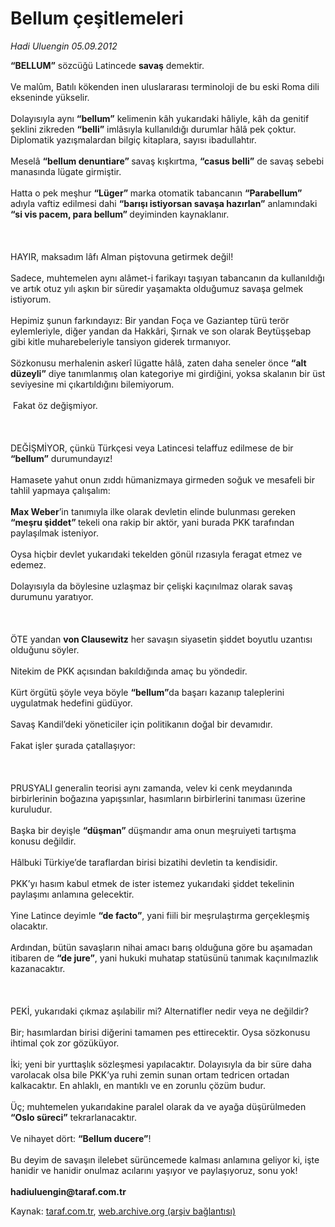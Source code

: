 # Bellum çeşitlemeleri

*Hadi Uluengin 05.09.2012*

<div class="yazi"><p><b>“BELLUM”</b> sözcüğü Latincede <b>savaş</b> demektir.<br/><br/>Ve malûm, Batılı kökenden inen uluslararası terminoloji de bu eski Roma dili ekseninde yükselir.<br/><br/>Dolayısıyla aynı <b>“bellum”</b> kelimenin kâh yukarıdaki hâliyle, kâh da genitif şeklini zikreden <b>“belli”</b> imlâsıyla kullanıldığı durumlar hâlâ pek çoktur. Diplomatik yazışmalardan bilgiç kitaplara, sayısı ibadullahtır.<br/><br/>Meselâ <b>“bellum denuntiare”<i> </i></b>savaş kışkırtma, <b>“casus belli”</b> de savaş sebebi manasında lügate girmiştir.<br/><br/>Hatta o pek meşhur <b>“Lüger” </b>marka otomatik tabancanın <b>“Parabellum” </b>adıyla vaftiz edilmesi dahi <b>“barışı istiyorsan savaşa hazırlan”</b> anlamındaki <b>“si vis pacem, para bellum” </b>deyiminden kaynaklanır.<br/><br/><br/><br/>HAYIR, maksadım lâfı Alman piştovuna getirmek değil!<br/><br/>Sadece, muhtemelen aynı alâmet-i farikayı taşıyan tabancanın da kullanıldığı ve artık otuz yılı aşkın bir süredir yaşamakta olduğumuz savaşa gelmek istiyorum.<br/><br/>Hepimiz şunun farkındayız: Bir yandan Foça ve Gaziantep türü terör eylemleriyle, diğer yandan da Hakkâri, Şırnak ve son olarak Beytüşşebap gibi kitle muharebeleriyle tansiyon giderek tırmanıyor.<br/><br/>Sözkonusu merhalenin askerî lügatte hâlâ, zaten daha seneler önce <b>“alt düzeyli”</b> diye tanımlanmış olan kategoriye mi girdiğini, yoksa skalanın bir üst seviyesine mi çıkartıldığını bilemiyorum.<br/><br/> Fakat öz değişmiyor.<br/><br/><br/><br/>DEĞİŞMİYOR, çünkü Türkçesi veya Latincesi telaffuz edilmese de bir <b>“bellum”</b> durumundayız!<br/><br/>Hamasete<i> </i>yahut onun zıddı hümanizmaya girmeden soğuk ve mesafeli bir tahlil yapmaya çalışalım:<br/><br/><b>Max Weber</b>’in tanımıyla ilke olarak devletin elinde bulunması gereken<b><i> </i>“meşru şiddet” </b>tekeli ona rakip bir aktör, yani burada PKK tarafından paylaşılmak isteniyor.<br/><br/>Oysa hiçbir devlet yukarıdaki tekelden gönül rızasıyla feragat etmez ve edemez.<br/><br/>Dolayısıyla da böylesine uzlaşmaz bir çelişki kaçınılmaz olarak savaş durumunu yaratıyor.<br/><br/><br/><br/>ÖTE yandan <b>von Clausewitz</b> her savaşın siyasetin şiddet boyutlu uzantısı olduğunu söyler.<br/><br/>Nitekim de PKK açısından bakıldığında amaç bu yöndedir.<br/><br/>Kürt örgütü şöyle veya böyle <b>“bellum”</b>da başarı kazanıp taleplerini uygulatmak hedefini güdüyor.<br/><br/>Savaş Kandil’deki yöneticiler için politikanın doğal bir devamıdır.<br/><br/>Fakat işler şurada çatallaşıyor:<br/><br/><br/><br/>PRUSYALI generalin teorisi aynı zamanda, velev ki cenk meydanında birbirlerinin boğazına yapışsınlar, hasımların birbirlerini tanıması üzerine kuruludur.<br/><br/>Başka bir deyişle <b>“düşman”<i> </i></b>düşmandır ama onun meşruiyeti tartışma konusu değildir.<br/><br/>Hâlbuki Türkiye’de taraflardan birisi bizatihi devletin ta kendisidir.<br/><br/>PKK’yı hasım kabul etmek de ister istemez yukarıdaki şiddet tekelinin paylaşımı anlamına gelecektir.<br/><br/>Yine Latince deyimle <b>“de facto”</b>, yani fiili bir meşrulaştırma gerçekleşmiş olacaktır.<br/><br/>Ardından, bütün savaşların nihai amacı barış olduğuna göre bu aşamadan itibaren de <b>“de jure”</b>, yani hukuki muhatap statüsünü tanımak kaçınılmazlık kazanacaktır.<br/><br/><br/><br/>PEKİ, yukarıdaki çıkmaz aşılabilir mi? Alternatifler nedir veya ne değildir?<br/><br/>Bir; hasımlardan birisi diğerini tamamen pes ettirecektir. Oysa sözkonusu ihtimal çok zor gözüküyor.<br/><br/>İki; yeni bir yurttaşlık sözleşmesi yapılacaktır. Dolayısıyla da bir süre daha varolacak olsa bile PKK’ya ruhi zemin sunan ortam tedricen ortadan kalkacaktır. En ahlaklı, en mantıklı ve en zorunlu çözüm budur.<br/><br/>Üç; muhtemelen yukarıdakine paralel olarak da ve ayağa düşürülmeden <b>“Oslo süreci”</b> tekrarlanacaktır.<br/><br/>Ve nihayet dört: <b>“Bellum ducere”</b>!<br/><br/>Bu deyim de savaşın ilelebet sürüncemede kalması anlamına geliyor ki, işte hanidir ve hanidir onulmaz acılarını yaşıyor ve paylaşıyoruz, sonu yok! <br/><br/><b>hadiuluengin@taraf.com.tr</b></p>
</div>

Kaynak: [taraf.com.tr](http://www.taraf.com.tr/hadi-uluengin/makale-bellum-cesitlemeleri.htm), [web.archive.org (arşiv bağlantısı)](http://web.archive.org/web/20130623134810/http://www.taraf.com.tr/hadi-uluengin/makale-bellum-cesitlemeleri.htm)
